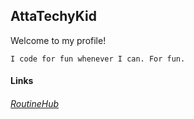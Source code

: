 ## AttaTechyKid
Welcome to my profile!<br>
```
I code for fun whenever I can. For fun.
```

#### Links
###### [RoutineHub](https://routinehub.co/user/AttaTechyKid)
